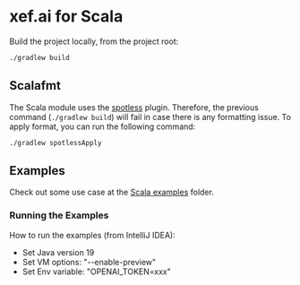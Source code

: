 # xef.ai for Scala

Build the project locally, from the project root:

```bash
./gradlew build
```

## Scalafmt

The Scala module uses the [spotless](https://github.com/diffplug/spotless/tree/main/plugin-gradle#scala) plugin. 
Therefore, the previous command (`./gradlew build`) will fail in case there is any formatting issue. To apply format, you can run the following command:

```bash
./gradlew spotlessApply
```

## Examples

Check out some use case at the [Scala examples](../examples/scala) folder.

### Running the Examples

How to run the examples (from IntelliJ IDEA):

* Set Java version 19
* Set VM options: "--enable-preview"
* Set Env variable: "OPENAI_TOKEN=xxx"
